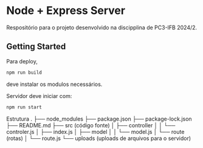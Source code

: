# Node + Express Server

Respositório para o projeto desenvolvido na discipplina de PC3-IFB 2024/2.

## Getting Started

Para deploy,
```sh
npm run build
```
deve instalar os modulos necessários.

Servidor deve iniciar com:
```sh
npm run start
```

Estrutura
.
├── node_modules
├── package.json
├── package-lock.json
├── README.md
├── src (código fonte)
│   ├── controller
│   │   └── controler.js
│   ├── index.js
│   ├── model
│   │   └── model.js
│   └── route (rotas)
│       └── route.js
└── uploads (uploads de arquivos para o servidor)
